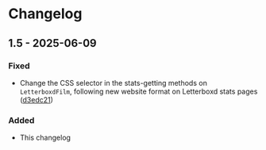 # Changelog

## 1.5 - 2025-06-09

### Fixed

- Change the CSS selector in the stats-getting methods on `LetterboxdFilm`, following new website format on Letterboxd stats pages ([d3edc21](https://github.com/lmr97/letterboxd_get_list/commit/d3edc21a485e3e734ddc78a75cbe5bff9b14ff70))

### Added

- This changelog